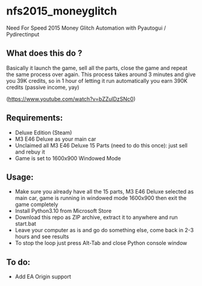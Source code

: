 # nfs2015_moneyglitch
Need For Speed 2015 Money Glitch Automation with Pyautogui / Pydirectinput
## What does this do ?
Basically it launch the game, sell all the parts, close the game and repeat the same process over again. This process takes around 3 minutes and give you 39K credits, so in 1 hour of letting it run automatically you earn 390K credits (passive income, yay)

(https://www.youtube.com/watch?v=bZZulDzSNc0)


## Requirements:
- Deluxe Edition (Steam)
- M3 E46 Deluxe as your main car
- Unclaimed all M3 E46 Deluxe 15 Parts (need to do this once): just sell and rebuy it
- Game is set to 1600x900 Windowed Mode

## Usage:
- Make sure you already have all the 15 parts, M3 E46 Deluxe selected as main car, game is running in windowed mode 1600x900 then exit the game completely
- Install Python3.10 from Microsoft Store
- Download this repo as ZIP archive, extract it to anywhere and run start.bat
- Leave your computer as is and go do something else, come back in 2-3 hours and see results
- To stop the loop just press Alt-Tab and close Python console window

## To do:
- Add EA Origin support

